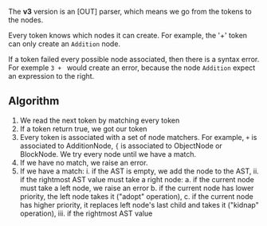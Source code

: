 The **v3** version is an \[OUT\] parser, which means we go from the tokens to the nodes.

Every token knows which nodes it can create. For example, the '+' token can only create an `Addition` node.

If a token failed every possible node associated, then there is a syntax error. For exemple `3 + ` would create an error, because the node `Addition` expect an expression to the right.

## Algorithm

1. We read the next token by matching every token
2. If a token return true, we got our token
3. Every token is associated with a set of node matchers. For example, `+` is associated to AdditionNode, `{` is associated to ObjectNode or BlockNode. We try every node until we have a match.
4. If we have no match, we raise an error.
5. If we have a match:
  i. if the AST is empty, we add the node to the AST,
  ii. if the rightmost AST value must take a right node:
    a. if the current node must take a left node, we raise an error
    b. if the current node has lower priority, the left node takes it ("adopt" operation),
    c. if the current node has higher priority, it replaces left node's last child and takes it ("kidnap" operation),
  iii. if the rightmost AST value 
